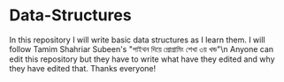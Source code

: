 # Data-Structures
In this repository I will write basic data structures as I learn them.
I will follow Tamim Shahriar Subeen's "পাইথন দিয়ে প্রোগ্রামিং শেখা ৩য় খন্ড"\n
Anyone can edit this repository but they have to write what have they edited and why they have edited that.
Thanks everyone!
